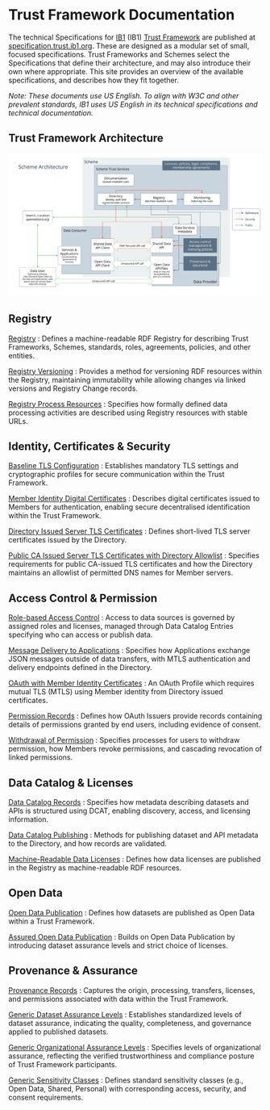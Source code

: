 # Trust Framework Documentation

The technical Specifications for [IB1](https://ib1.org) (IB1) [Trust Framework](https://ib1.org/trust-frameworks/) are published at [specification.trust.ib1.org](https://specification.trust.ib1.org). These are designed as a modular set of small, focused specifications. Trust Frameworks and Schemes select the Specifications that define their architecture, and may also introduce their own where appropriate. This site provides an overview of the available specifications, and describes how they fit together.

*Note: These documents use US English. To align with W3C and other prevalent standards, IB1 uses US English in its technical specifications and technical documentation.*

## Trust Framework Architecture

![IB1 Trust Framework Architecture Diagram ](assets/ib1_trust_framework_architecture_20250703.svg)

## Registry

[Registry](https://specification.trust.ib1.org/registry/1.0/)
: Defines a machine-readable RDF Registry for describing Trust Frameworks, Schemes, standards, roles, agreements, policies, and other entities.

[Registry Versioning](https://specification.trust.ib1.org/registry-versioning/1.0/)
: Provides a method for versioning RDF resources within the Registry, maintaining immutability while allowing changes via linked versions and Registry Change records.

[Registry Process Resources](https://specification.trust.ib1.org/registry-process-resources/1.0/)
: Specifies how formally defined data processing activities are described using Registry resources with stable URLs.


## Identity, Certificates & Security

[Baseline TLS Configuration](https://specification.trust.ib1.org/baseline-tls-configuration/1.0/)
: Establishes mandatory TLS settings and cryptographic profiles for secure communication within the Trust Framework.

[Member Identity Digital Certificates](https://specification.trust.ib1.org/member-identity-digital-certificates/1.0/)
: Describes digital certificates issued to Members for authentication, enabling secure decentralised identification within the Trust Framework.

[Directory Issued Server TLS Certificates](https://specification.trust.ib1.org/directory-issued-server-tls-certificates/1.0/)
: Defines short-lived TLS server certificates issued by the Directory.

[Public CA Issued Server TLS Certificates with Directory Allowlist](https://specification.trust.ib1.org/public-ca-issued-server-tls-certificates-with-directory-allowlist/1.0/)
: Specifies requirements for public CA-issued TLS certificates and how the Directory maintains an allowlist of permitted DNS names for Member servers.


## Access Control & Permission

[Role-based Access Control](https://specification.trust.ib1.org/role-based-access-control/1.0/)
: Access to data sources is governed by assigned roles and licenses, managed through Data Catalog Entries specifying who can access or publish data.

[Message Delivery to Applications](https://specification.trust.ib1.org/message-delivery-to-applications/1.0/)
: Specifies how Applications exchange JSON messages outside of data transfers, with MTLS authentication and delivery endpoints defined in the Directory.

[OAuth with Member Identity Certificates](https://specification.trust.ib1.org/oauth-with-member-identity-certificates/1.0/)
: An OAuth Profile which requires mutual TLS (MTLS) using Member identity from Directory issued certificates.

[Permission Records](https://specification.trust.ib1.org/permission-records/1.0/)
: Defines how OAuth Issuers provide records containing details of permissions granted by end users, including evidence of consent.

[Withdrawal of Permission](https://specification.trust.ib1.org/withdrawal-of-permission/1.0/)
: Specifies processes for users to withdraw permission, how Members revoke permissions, and cascading revocation of linked permissions.

## Data Catalog & Licenses

[Data Catalog Records](https://specification.trust.ib1.org/data-catalog-records/1.0/)
: Specifies how metadata describing datasets and APIs is structured using DCAT, enabling discovery, access, and licensing information.

[Data Catalog Publishing](https://specification.trust.ib1.org/data-catalog-publishing/1.0/)
: Methods for publishing dataset and API metadata to the Directory, and how records are validated.

[Machine-Readable Data Licenses](https://specification.trust.ib1.org/machine-readable-data-licenses/1.0/)
: Defines how data licenses are published in the Registry as machine-readable RDF resources.


## Open Data

[Open Data Publication](https://specification.trust.ib1.org/open-data/1.0/)
: Defines how datasets are published as Open Data within a Trust Framework.

[Assured Open Data Publication](https://specification.trust.ib1.org/assured-open-data/1.0/)
: Builds on Open Data Publication by introducing dataset assurance levels and strict choice of licenses.

## Provenance & Assurance

[Provenance Records](https://specification.trust.ib1.org/provenance-records/1.0/)
: Captures the origin, processing, transfers, licenses, and permissions associated with data within the Trust Framework.

[Generic Dataset Assurance Levels](https://specification.trust.ib1.org/generic-dataset-assurance-levels/1.0/)
: Establishes standardized levels of dataset assurance, indicating the quality, completeness, and governance applied to published datasets.

[Generic Organizational Assurance Levels](https://specification.trust.ib1.org/generic-organizational-assurance-levels/1.0/)
: Specifies levels of organizational assurance, reflecting the verified trustworthiness and compliance posture of Trust Framework participants.

[Generic Sensitivity Classes](https://specification.trust.ib1.org/generic-sensitivity-classes/1.0/)
: Defines standard sensitivity classes (e.g., Open Data, Shared, Personal) with corresponding access, security, and consent requirements.
